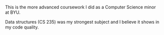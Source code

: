 This is the more advanced coursework I did as a Computer Science minor at BYU.

Data structures (CS 235) was my strongest subject and I believe it shows in my code quality.